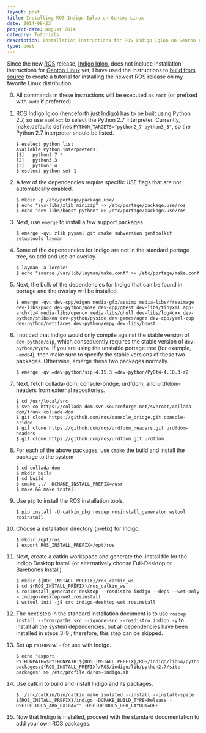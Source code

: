 ```yaml
---
layout: post
title: Installing ROS Indigo Igloo on Gentoo Linux
date: 2014-08-23
project-date: August 2014
category: Tutorials
description: Installation instructions for ROS Indigo Igloo on Gentoo Linux.
type: post
---
```


Since the new [ROS](http://ros.org) release, [Indigo Igloo](http://wiki.ros.org/indigo), does not include installation instructions for [Gentoo Linux](http://www.gentoo.org) yet, I have used the instructions to [build from source](http://wiki.ros.org/indigo/Installation/Source) to create a tutorial for installing the newest ROS release on my favorite Linux distribution.


00. All commands in these instructions will be executed as `root` (or prefixed with `sudo` if preferred).

01. ROS Indigo Igloo (henceforth just Indigo) has to be built using Python 2.7, so use `eselect` to select the Python 2.7 interpreter. Currently, make.defaults defines `PYTHON_TARGETS="python2_7 python3_3"`, so the Python 2.7 interpreter should be listed.

        $ eselect python list
        Available Python interpreters:
        [1]   python2.7 *
        [2]   python3.3
        [3]   python3.4
        $ eselect python set 1

02. A few of the dependencies require specific USE flags that are not automatically enabled.

        $ mkdir -p /etc/portage/package.use/
        $ echo "sys-libs/zlib minizip" >> /etc/portage/package.use/ros
        $ echo "dev-libs/boost python" >> /etc/portage/package.use/ros

03. Next, use `emerge` to install a few support packages.

        $ emerge -qvu zlib pyyaml git cmake subversion gentoolkit setuptools layman

04. Some of the dependencies for Indigo are not in the standard portage tree, so add and use an overlay.

        $ layman -a lorelei
        $ echo "source /var/lib/layman/make.conf" >> /etc/portage/make.conf

05. Next, the bulk of the dependencies for Indigo that can be found in portage and the overlay will be installed.

        $ emerge -qvu dev-cpp/eigen media-gfx/assimp media-libs/freeimage dev-libs/poco dev-python/nose dev-cpp/gtest dev-libs/tinyxml app-arch/lz4 media-libs/opencv media-libs/qhull dev-libs/log4cxx dev-python/shiboken dev-python/pyside dev-games/ogre dev-cpp/yaml-cpp dev-python/netifaces dev-python/empy dev-libs/boost

06. I noticed that Indigo would only compile against the stable version of `dev-python/sip`, which consequently requires the stable version of `dev-python/PyQt4`. If you are using the unstable portage tree (for example, `~amd64`), then make sure to specify the stable versions of these two packages. Otherwise, emerge these two packages normally.

        $ emerge -qv =dev-python/sip-4.15.3 =dev-python/PyQt4-4.10.3-r2

07. Next, fetch collada-dom, console-bridge, urdfdom, and urdfdom-headers from external repositories.

        $ cd /usr/local/src
        $ svn co https://collada-dom.svn.sourceforge.net/svnroot/collada-dom/trunk collada-dom
        $ git clone https://github.com/ros/console_bridge.git console-bridge
        $ git clone https://github.com/ros/urdfdom_headers.git urdfdom-headers
        $ git clone https://github.com/ros/urdfdom.git urdfdom

08. For each of the above packages, use `cmake` the build and install the package to the system

        $ cd collada-dom
        $ mkdir build
        $ cd build
        $ cmake ../ -DCMAKE_INSTALL_PREFIX=/usr
        $ make && make install

09. Use `pip` to install the ROS installation tools.

        $ pip install -U catkin_pkg rosdep rosinstall_generator wstool rosinstall

10. Choose a installation directory (prefix) for Indigo.

        $ mkdir /opt/ros
        $ export ROS_INSTALL_PREFIX=/opt/ros

11. Next, create a catkin workspace and generate the .install file for the Indigo Desktop Install (or alternatively choose Full-Desktop or Barebones Install).

        $ mkdir ${ROS_INSTALL_PREFIX}/ros_catkin_ws
        $ cd ${ROS_INSTALL_PREFIX}/ros_catkin_ws
        $ rosinstall_generator desktop --rosdistro indigo --deps --wet-only > indigo-desktop-wet.rosinstall
        $ wstool init -j8 src indigo-desktop-wet.rosinstall

12. The next step in the standard installation document is to use `rosdep install --from-paths src --ignore-src --rosdistro indigo -y` to install all the system dependencies, but all dependencies have been installed in steps 3-9  ; therefore, this step can be skipped.

13. Set up `PYTHONPATH` for use with Indigo.

        $ echo "export PYTHONPATH=$PYTHONPATH:${ROS_INSTALL_PREFIX}/ROS/indigo/lib64/python2.7/site-packages:${ROS_INSTALL_PREFIX}/ROS/indigo/lib/python2.7/site-packages" >> /etc/profile.d/ros-indigo.sh

14. Use catkin to build and install Indigo and its packages.

        $ ./src/catkin/bin/catkin_make_isolated --install --install-space ${ROS_INSTALL_PREFIX}/indigo -DCMAKE_BUILD_TYPE=Release -DSETUPTOOLS_ARG_EXTRA="" -DSETUPTOOLS_DEB_LAYOUT=OFF

15. Now that Indigo is installed, proceed with the standard documentation to add your own ROS packages.
